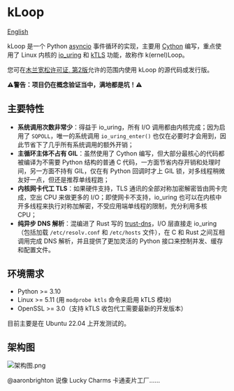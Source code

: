 # kLoop

[English](README.en.md)

kLoop 是一个 Python
[asyncio](https://docs.python.org/3/library/asyncio.html)
事件循环的实现，主要用 [Cython](https://cython.org/) 编写，重点使用了 Linux 内核的
[io_uring](https://unixism.net/loti/what_is_io_uring.html) 和
[kTLS](https://www.kernel.org/doc/html/latest/networking/tls-offload.html)
功能，故称作 k(ernel)Loop。

您可在[木兰宽松许可证, 第2版](http://license.coscl.org.cn/MulanPSL2)允许的范围内使用
kLoop 的源代码或发行版。

**⚠️警告：项目仍在概念验证当中，满地都是坑！⚠️**


## 主要特性

* **系统调用次数非常少**：得益于 io_uring，所有 I/O 调用都由内核完成；因为启用了
  `SQPOLL`，唯一的系统调用 `io_uring_enter()`
  也仅在必要时才会用到，因此节省下了几乎所有系统调用的额外开销；
* **主循环主体不占有 GIL**：虽然使用了 Cython 编写，但大部分最核心的代码都被编译为不需要
  Python 结构的普通 C 代码，一方面节省内存开销和处理时间，另一方面不持有 GIL，仅在有
  Python 回调时才上 GIL 锁，对多线程稍微友好一点，但还是推荐单线程跑；
* **内核网卡代工 TLS**：如果硬件支持，TLS 通讯的全部对称加密解密皆由网卡完成，空出 CPU
  来做更多的 I/O；即使网卡不支持，io_uring
  也可以在内核中开多线程来执行对称加解密，不受应用端单线程的限制，充分利用多核 CPU；
* **纯异步 DNS 解析**：混编进了 Rust 写的
  [trust-dns](https://github.com/bluejekyll/trust-dns/)，I/O 层直接走
  io_uring（包括加载 `/etc/resolv.conf` 和 `/etc/hosts` 文件），在 C 和 Rust
  之间互相调用完成 DNS 解析，并且提供了更加灵活的 Python 接口来控制并发、缓存和配置文件。


## 环境需求

* Python >= 3.10
* Linux >= 5.11 (用 `modprobe ktls` 命令来启用 kTLS 模块)
* OpenSSL >= 3.0（支持 kTLS 收包代工需要最新的开发版本）

目前主要是在 Ubuntu 22.04 上开发测试的。


## 架构图

![架构图.png](architecture.png)

@aaronbrighton 说像 Lucky Charms 卡通麦片工厂……
